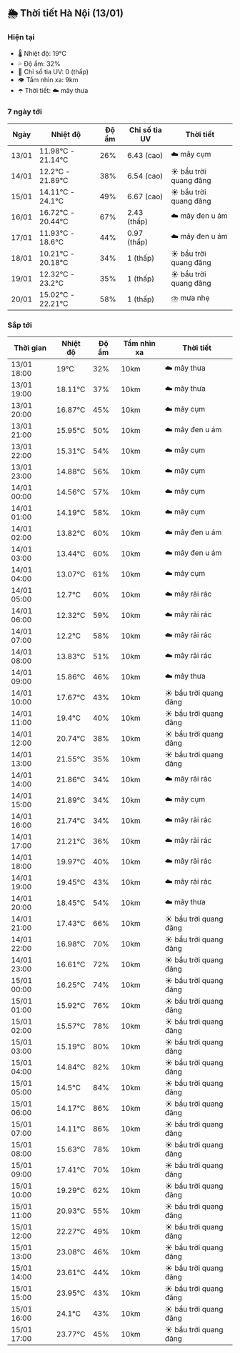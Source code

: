 ## 🌦️ Thời tiết Hà Nội (13/01)

### Hiện tại

- 🌡️ Nhiệt độ: 19℃
- 💦 Độ ẩm: 32%
- 🌟 Chỉ số tia UV: 0 (thấp)
- 👁️ Tầm nhìn xa: 9km
- ☂️ Thời tiết: ☁️ mây thưa

### 7 ngày tới

| Ngày | Nhiệt độ | Độ ẩm | Chỉ số tia UV | Thời tiết |
| --- | --- | --- | --- | --- |
| 13/01 | 11.98℃ - 21.14℃ | 26% | 6.43 (cao) | ☁️ mây cụm |
| 14/01 | 12.2℃ - 21.89℃ | 38% | 6.54 (cao) | ☀️ bầu trời quang đãng |
| 15/01 | 14.11℃ - 24.1℃ | 49% | 6.67 (cao) | ☀️ bầu trời quang đãng |
| 16/01 | 16.72℃ - 20.44℃ | 67% | 2.43 (thấp) | ☁️ mây đen u ám |
| 17/01 | 11.93℃ - 18.6℃ | 44% | 0.97 (thấp) | ☁️ mây đen u ám |
| 18/01 | 10.21℃ - 20.18℃ | 34% | 1 (thấp) | ☀️ bầu trời quang đãng |
| 19/01 | 12.32℃ - 23.2℃ | 35% | 1 (thấp) | ☀️ bầu trời quang đãng |
| 20/01 | 15.02℃ - 22.21℃ | 58% | 1 (thấp) | ⛈️ mưa nhẹ |

### Sắp tới

| Thời gian | Nhiệt độ | Độ ẩm | Tầm nhìn xa | Thời tiết |
| --- | --- | --- | --- | --- |
| 13/01 18:00 | 19℃ | 32% | 10km | ☁️ mây thưa |
| 13/01 19:00 | 18.11℃ | 37% | 10km | ☁️ mây thưa |
| 13/01 20:00 | 16.87℃ | 45% | 10km | ☁️ mây cụm |
| 13/01 21:00 | 15.95℃ | 50% | 10km | ☁️ mây đen u ám |
| 13/01 22:00 | 15.31℃ | 54% | 10km | ☁️ mây cụm |
| 13/01 23:00 | 14.88℃ | 56% | 10km | ☁️ mây cụm |
| 14/01 00:00 | 14.56℃ | 57% | 10km | ☁️ mây cụm |
| 14/01 01:00 | 14.19℃ | 58% | 10km | ☁️ mây cụm |
| 14/01 02:00 | 13.82℃ | 60% | 10km | ☁️ mây đen u ám |
| 14/01 03:00 | 13.44℃ | 60% | 10km | ☁️ mây đen u ám |
| 14/01 04:00 | 13.07℃ | 61% | 10km | ☁️ mây cụm |
| 14/01 05:00 | 12.7℃ | 60% | 10km | ☁️ mây rải rác |
| 14/01 06:00 | 12.32℃ | 59% | 10km | ☁️ mây rải rác |
| 14/01 07:00 | 12.2℃ | 58% | 10km | ☁️ mây rải rác |
| 14/01 08:00 | 13.83℃ | 51% | 10km | ☁️ mây rải rác |
| 14/01 09:00 | 15.86℃ | 46% | 10km | ☁️ mây thưa |
| 14/01 10:00 | 17.67℃ | 43% | 10km | ☀️ bầu trời quang đãng |
| 14/01 11:00 | 19.4℃ | 40% | 10km | ☀️ bầu trời quang đãng |
| 14/01 12:00 | 20.74℃ | 38% | 10km | ☀️ bầu trời quang đãng |
| 14/01 13:00 | 21.55℃ | 35% | 10km | ☀️ bầu trời quang đãng |
| 14/01 14:00 | 21.86℃ | 34% | 10km | ☁️ mây rải rác |
| 14/01 15:00 | 21.89℃ | 34% | 10km | ☁️ mây cụm |
| 14/01 16:00 | 21.74℃ | 34% | 10km | ☁️ mây rải rác |
| 14/01 17:00 | 21.21℃ | 36% | 10km | ☁️ mây rải rác |
| 14/01 18:00 | 19.97℃ | 40% | 10km | ☁️ mây rải rác |
| 14/01 19:00 | 19.45℃ | 43% | 10km | ☁️ mây rải rác |
| 14/01 20:00 | 18.45℃ | 54% | 10km | ☁️ mây thưa |
| 14/01 21:00 | 17.43℃ | 66% | 10km | ☀️ bầu trời quang đãng |
| 14/01 22:00 | 16.98℃ | 70% | 10km | ☀️ bầu trời quang đãng |
| 14/01 23:00 | 16.61℃ | 72% | 10km | ☀️ bầu trời quang đãng |
| 15/01 00:00 | 16.25℃ | 74% | 10km | ☀️ bầu trời quang đãng |
| 15/01 01:00 | 15.92℃ | 76% | 10km | ☀️ bầu trời quang đãng |
| 15/01 02:00 | 15.57℃ | 78% | 10km | ☀️ bầu trời quang đãng |
| 15/01 03:00 | 15.19℃ | 80% | 10km | ☀️ bầu trời quang đãng |
| 15/01 04:00 | 14.84℃ | 82% | 10km | ☀️ bầu trời quang đãng |
| 15/01 05:00 | 14.5℃ | 84% | 10km | ☀️ bầu trời quang đãng |
| 15/01 06:00 | 14.17℃ | 86% | 10km | ☀️ bầu trời quang đãng |
| 15/01 07:00 | 14.11℃ | 86% | 10km | ☀️ bầu trời quang đãng |
| 15/01 08:00 | 15.63℃ | 78% | 10km | ☀️ bầu trời quang đãng |
| 15/01 09:00 | 17.41℃ | 70% | 10km | ☀️ bầu trời quang đãng |
| 15/01 10:00 | 19.29℃ | 62% | 10km | ☀️ bầu trời quang đãng |
| 15/01 11:00 | 20.93℃ | 55% | 10km | ☀️ bầu trời quang đãng |
| 15/01 12:00 | 22.27℃ | 49% | 10km | ☀️ bầu trời quang đãng |
| 15/01 13:00 | 23.08℃ | 46% | 10km | ☀️ bầu trời quang đãng |
| 15/01 14:00 | 23.61℃ | 44% | 10km | ☀️ bầu trời quang đãng |
| 15/01 15:00 | 23.95℃ | 43% | 10km | ☀️ bầu trời quang đãng |
| 15/01 16:00 | 24.1℃ | 43% | 10km | ☀️ bầu trời quang đãng |
| 15/01 17:00 | 23.77℃ | 45% | 10km | ☀️ bầu trời quang đãng |
